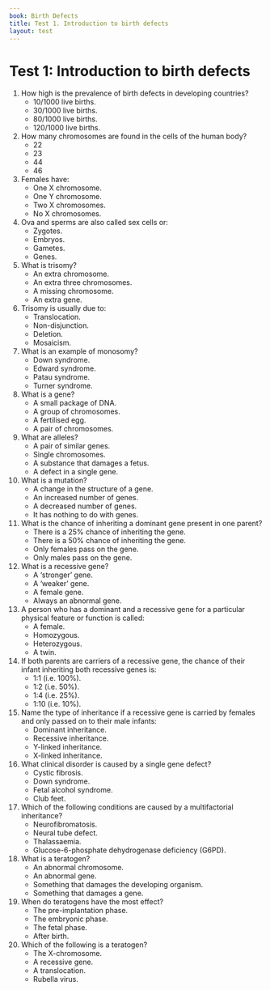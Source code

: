 ```yaml
---
book: Birth Defects
title: Test 1. Introduction to birth defects
layout: test
---
```


# Test 1: Introduction to birth defects

1.	How high is the prevalence of birth defects in developing countries?
	-	10/1000 live births.
	-	30/1000 live births.
	+	80/1000 live births.
	-	120/1000 live births.
2.	How many chromosomes are found in the cells of the human body?
	-	22
	-	23
	-	44
	+	46
3.	Females have:
	-	One X chromosome.
	-	One Y chromosome.
	+	Two X chromosomes.
	-	No X chromosomes.
4.	Ova and sperms are also called sex cells or:
	-	Zygotes.
	-	Embryos.
	+	Gametes.
	-	Genes.
5.	What is trisomy?
	+	An extra chromosome.
	-	An extra three chromosomes.
	-	A missing chromosome.
	-	An extra gene.
6.	Trisomy is usually due to:
	-	Translocation.
	+	Non-disjunction.
	-	Deletion.
	-	Mosaicism.
7.	What is an example of monosomy?
	-	Down syndrome.
	-	Edward syndrome.
	-	Patau syndrome.
	+	Turner syndrome.
8.	What is a gene?
	+	A small package of DNA.
	-	A group of chromosomes.
	-	A fertilised egg.
	-	A pair of chromosomes.
9.	What are alleles?
	+	A pair of similar genes.
	-	Single chromosomes.
	-	A substance that damages a fetus.
	-	A defect in a single gene.
10.	What is a mutation?
	+	A change in the structure of a gene.
	-	An increased number of genes.
	-	A decreased number of genes.
	-	It has nothing to do with genes.
11.	What is the chance of inheriting a dominant gene present in one parent?
	-	There is a 25% chance of inheriting the gene.
	+	There is a 50% chance of inheriting the gene.
	-	Only females pass on the gene.
	-	Only males pass on the gene.
12.	What is a recessive gene?
	-	A ‘stronger’ gene.
	+	A ‘weaker’ gene.
	-	A female gene.
	-	Always an abnormal gene.
13.	A person who has a dominant and a recessive gene for a particular physical feature or function is called:
	-	A female.
	-	Homozygous.
	+	Heterozygous.
	-	A twin.
14.	If both parents are carriers of a recessive gene, the chance of their infant inheriting both recessive genes is:
	-	1:1 (i.e. 100%).
	-	1:2 (i.e. 50%).
	+	1:4 (i.e. 25%).
	-	1:10 (i.e. 10%).
15.	Name the type of inheritance if a recessive gene is carried by females and only passed on to their male infants:
	-	Dominant inheritance.
	-	Recessive inheritance.
	-	Y-linked inheritance.
	+	X-linked inheritance.
16.	What clinical disorder is caused by a single gene defect?
	-	Cystic fibrosis.
	-	Down syndrome.
	-	Fetal alcohol syndrome.
	+	Club feet.
17.	Which of the following conditions are caused by a multifactorial inheritance?
	-	Neurofibromatosis.
	+	Neural tube defect.
	-	Thalassaemia.
	-	Glucose-6-phosphate dehydrogenase deficiency (G6PD).
18.	What is a teratogen?
	-	An abnormal chromosome.
	-	An abnormal gene.
	+	Something that damages the developing organism.
	-	Something that damages a gene.
19.	When do teratogens have the most effect?
	-	The pre-implantation phase.
	+	The embryonic phase.
	-	The fetal phase.
	-	After birth.
20.	Which of the following is a teratogen?
	-	The X-chromosome.
	-	A recessive gene.
	-	A translocation.
	+	Rubella virus.
